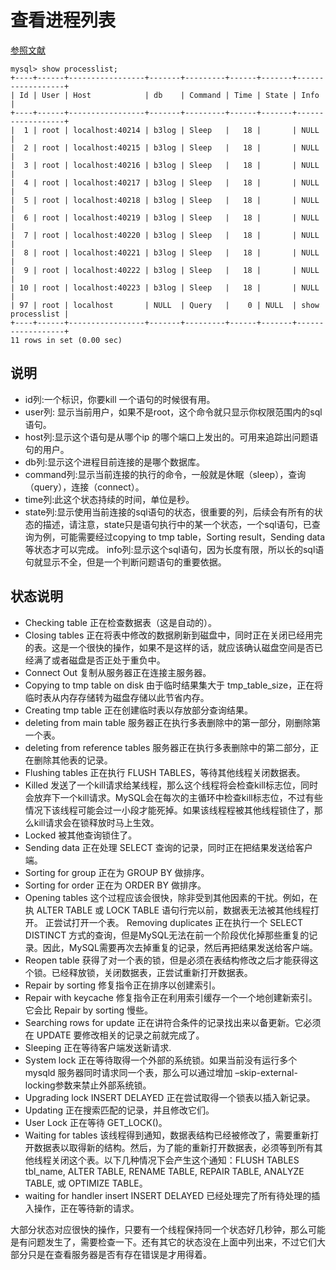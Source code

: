 # 查看进程列表
[参照文献](https://blog.csdn.net/imxiangzi/article/details/46502423)
```
mysql> show processlist;
+----+------+-----------------+-------+---------+------+-------+------------------+
| Id | User | Host            | db    | Command | Time | State | Info             |
+----+------+-----------------+-------+---------+------+-------+------------------+
|  1 | root | localhost:40214 | b3log | Sleep   |   18 |       | NULL             |
|  2 | root | localhost:40215 | b3log | Sleep   |   18 |       | NULL             |
|  3 | root | localhost:40216 | b3log | Sleep   |   18 |       | NULL             |
|  4 | root | localhost:40217 | b3log | Sleep   |   18 |       | NULL             |
|  5 | root | localhost:40218 | b3log | Sleep   |   18 |       | NULL             |
|  6 | root | localhost:40219 | b3log | Sleep   |   18 |       | NULL             |
|  7 | root | localhost:40220 | b3log | Sleep   |   18 |       | NULL             |
|  8 | root | localhost:40221 | b3log | Sleep   |   18 |       | NULL             |
|  9 | root | localhost:40222 | b3log | Sleep   |   18 |       | NULL             |
| 10 | root | localhost:40223 | b3log | Sleep   |   18 |       | NULL             |
| 97 | root | localhost       | NULL  | Query   |    0 | NULL  | show processlist |
+----+------+-----------------+-------+---------+------+-------+------------------+
11 rows in set (0.00 sec)
```

## 说明
- id列:一个标识，你要kill 一个语句的时候很有用。
- user列: 显示当前用户，如果不是root，这个命令就只显示你权限范围内的sql语句。
- host列:显示这个语句是从哪个ip 的哪个端口上发出的。可用来追踪出问题语句的用户。
- db列:显示这个进程目前连接的是哪个数据库。
- command列:显示当前连接的执行的命令，一般就是休眠（sleep），查询（query），连接（connect）。
- time列:此这个状态持续的时间，单位是秒。
- state列:显示使用当前连接的sql语句的状态，很重要的列，后续会有所有的状态的描述，请注意，state只是语句执行中的某一个状态，一个sql语句，已查询为例，可能需要经过copying to tmp table，Sorting result，Sending data等状态才可以完成。
info列:显示这个sql语句，因为长度有限，所以长的sql语句就显示不全，但是一个判断问题语句的重要依据。

## 状态说明
- Checking table 正在检查数据表（这是自动的）。
- Closing tables 正在将表中修改的数据刷新到磁盘中，同时正在关闭已经用完的表。这是一个很快的操作，如果不是这样的话，就应该确认磁盘空间是否已经满了或者磁盘是否正处于重负中。
- Connect Out 复制从服务器正在连接主服务器。
- Copying to tmp table on disk 由于临时结果集大于 tmp_table_size，正在将临时表从内存存储转为磁盘存储以此节省内存。
- Creating tmp table 正在创建临时表以存放部分查询结果。
- deleting from main table 服务器正在执行多表删除中的第一部分，刚删除第一个表。
- deleting from reference tables
服务器正在执行多表删除中的第二部分，正在删除其他表的记录。
- Flushing tables 正在执行 FLUSH TABLES，等待其他线程关闭数据表。
- Killed 发送了一个kill请求给某线程，那么这个线程将会检查kill标志位，同时会放弃下一个kill请求。MySQL会在每次的主循环中检查kill标志位，不过有些情况下该线程可能会过一小段才能死掉。如果该线程程被其他线程锁住了，那么kill请求会在锁释放时马上生效。
- Locked 被其他查询锁住了。
- Sending data 正在处理 SELECT 查询的记录，同时正在把结果发送给客户端。
- Sorting for group 正在为 GROUP BY 做排序。
- Sorting for order 正在为 ORDER BY 做排序。
- Opening tables 这个过程应该会很快，除非受到其他因素的干扰。例如，在执 ALTER TABLE 或 LOCK TABLE 语句行完以前，数据表无法被其他线程打开。 正尝试打开一个表。
Removing duplicates 正在执行一个 SELECT DISTINCT 方式的查询，但是MySQL无法在前一个阶段优化掉那些重复的记录。因此，MySQL需要再次去掉重复的记录，然后再把结果发送给客户端。
- Reopen table 获得了对一个表的锁，但是必须在表结构修改之后才能获得这个锁。已经释放锁，关闭数据表，正尝试重新打开数据表。
- Repair by sorting 修复指令正在排序以创建索引。
- Repair with keycache 修复指令正在利用索引缓存一个一个地创建新索引。它会比 Repair by sorting 慢些。
- Searching rows for update 正在讲符合条件的记录找出来以备更新。它必须在 UPDATE 要修改相关的记录之前就完成了。
- Sleeping 正在等待客户端发送新请求.
- System lock 正在等待取得一个外部的系统锁。如果当前没有运行多个 mysqld 服务器同时请求同一个表，那么可以通过增加 –skip-external-locking参数来禁止外部系统锁。
- Upgrading lock INSERT DELAYED 正在尝试取得一个锁表以插入新记录。
- Updating 正在搜索匹配的记录，并且修改它们。
- User Lock 正在等待 GET_LOCK()。
- Waiting for tables 该线程得到通知，数据表结构已经被修改了，需要重新打开数据表以取得新的结构。然后，为了能的重新打开数据表，必须等到所有其他线程关闭这个表。以下几种情况下会产生这个通知：FLUSH TABLES tbl_name, ALTER TABLE, RENAME TABLE, REPAIR TABLE, ANALYZE TABLE, 或 OPTIMIZE TABLE。
- waiting for handler insert INSERT DELAYED 已经处理完了所有待处理的插入操作，正在等待新的请求。

大部分状态对应很快的操作，只要有一个线程保持同一个状态好几秒钟，那么可能是有问题发生了，需要检查一下。还有其它的状态没在上面中列出来，不过它们大部分只是在查看服务器是否有存在错误是才用得着。